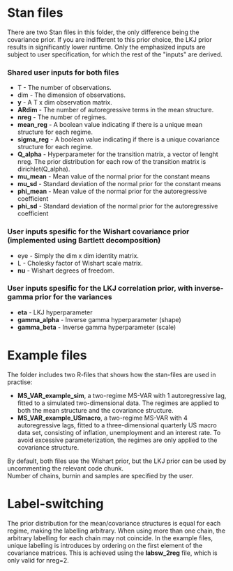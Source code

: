 # Stan files

There are two Stan files in this folder, the only difference being the covariance prior.
If you are indifferent to this prior choice, the LKJ prior results in significantly lower runtime.
Only the emphasized inputs are subject to user specification, for which the rest of the "inputs" are derived.  

### Shared user inputs for both files
* T - The number of observations.
* dim - The dimension of observations.
* **y** - A T x dim observation matrix.
* **ARdim** - The number of autoregressive terms in the mean structure.
* **nreg** - The number of regimes.
* **mean_reg** - A boolean value indicating if there is a unique mean structure for each regime.
* **sigma_reg** - A boolean value indicating if there is a unique covariance structure for each regime.
* **Q_alpha** - Hyperparameter for the transition matrix, a vector of lenght nreg. The prior distribution for each row of the transition matrix is dirichlet(Q_alpha).
* **mu_mean** - Mean value of the normal prior for the constant means
* **mu_sd** - Standard deviation of the normal prior for the constant means
* **phi_mean** - Mean value of the normal prior for the autoregressive coefficient
* **phi_sd** - Standard deviation of the normal prior for the autoregressive coefficient

### User inputs spesific for the Wishart covariance prior (implemented using Bartlett decomposition)
* eye - Simply the dim x dim identity matrix.
* L - Cholesky factor of Wishart scale matrix.
* **nu** - Wishart degrees of freedom.

### User inputs spesific for the LKJ correlation prior, with inverse-gamma prior for the variances
* **eta** - LKJ hyperparameter
* **gamma_alpha** - Inverse gamma hyperparameter (shape)
* **gamma_beta** - Inverse gamma hyperparameter (scale)


# Example files

The folder includes two R-files that shows how the stan-files are used in practise:
* **MS_VAR_example_sim**, a two-regime MS-VAR with 1 autoregressive lag, fitted to a simulated two-dimensional data. The regimes are applied to both the mean structure and the covariance structure.
* **MS_VAR_example_USmacro**, a two-regime MS-VAR with 4 autoregressive lags, fitted to a three-dimensional quarterly US macro data set, consisting of inflation, unemployment and an interest rate. To avoid excessive parameterization, the regimes are only applied to the covariance structure. 

By default, both files use the Wishart prior, but the LKJ prior can be used by uncommenting the relevant code chunk.  
Number of chains, burnin and samples are specified by the user. 

# Label-switching
The prior distribution for the mean/covariance structures is equal for each regime, making the labelling arbitrary.
When using more than one chain, the arbitrary labelling for each chain may not coincide.
In the example files, unique labelling is introduces by ordering on the first element of the covariance matrices.
This is achieved using the **labsw_2reg** file, which is only valid for nreg=2. 

